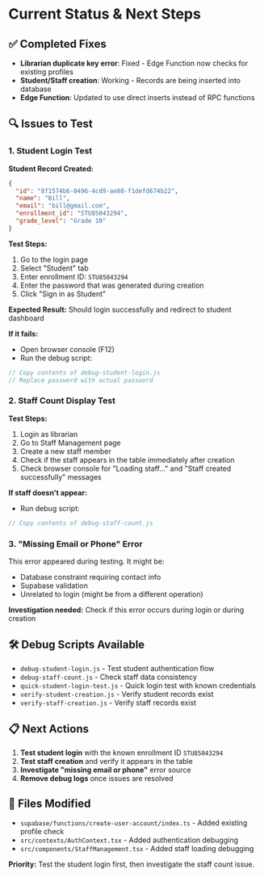 # Current Status & Next Steps

## ✅ **Completed Fixes**
- **Librarian duplicate key error**: Fixed - Edge Function now checks for existing profiles
- **Student/Staff creation**: Working - Records are being inserted into database
- **Edge Function**: Updated to use direct inserts instead of RPC functions

## 🔍 **Issues to Test**

### 1. Student Login Test
**Student Record Created:**
```json
{
  "id": "8f1574b6-0496-4cd9-ae88-f1defd674b22",
  "name": "Bill",
  "email": "bill@gmail.com",
  "enrollment_id": "STU85043294",
  "grade_level": "Grade 10"
}
```

**Test Steps:**
1. Go to the login page
2. Select "Student" tab
3. Enter enrollment ID: `STU85043294`
4. Enter the password that was generated during creation
5. Click "Sign in as Student"

**Expected Result:** Should login successfully and redirect to student dashboard

**If it fails:**
- Open browser console (F12)
- Run the debug script:
```javascript
// Copy contents of debug-student-login.js
// Replace password with actual password
```

### 2. Staff Count Display Test
**Test Steps:**
1. Login as librarian
2. Go to Staff Management page
3. Create a new staff member
4. Check if the staff appears in the table immediately after creation
5. Check browser console for "Loading staff..." and "Staff created successfully" messages

**If staff doesn't appear:**
- Run debug script:
```javascript
// Copy contents of debug-staff-count.js
```

### 3. "Missing Email or Phone" Error
This error appeared during testing. It might be:
- Database constraint requiring contact info
- Supabase validation
- Unrelated to login (might be from a different operation)

**Investigation needed:** Check if this error occurs during login or during creation

## 🛠️ **Debug Scripts Available**
- `debug-student-login.js` - Test student authentication flow
- `debug-staff-count.js` - Check staff data consistency
- `quick-student-login-test.js` - Quick login test with known credentials
- `verify-student-creation.js` - Verify student records exist
- `verify-staff-creation.js` - Verify staff records exist

## 📋 **Next Actions**
1. **Test student login** with the known enrollment ID `STU85043294`
2. **Test staff creation** and verify it appears in the table
3. **Investigate "missing email or phone"** error source
4. **Remove debug logs** once issues are resolved

## 🔧 **Files Modified**
- `supabase/functions/create-user-account/index.ts` - Added existing profile check
- `src/contexts/AuthContext.tsx` - Added authentication debugging
- `src/components/StaffManagement.tsx` - Added staff loading debugging

**Priority:** Test the student login first, then investigate the staff count issue.